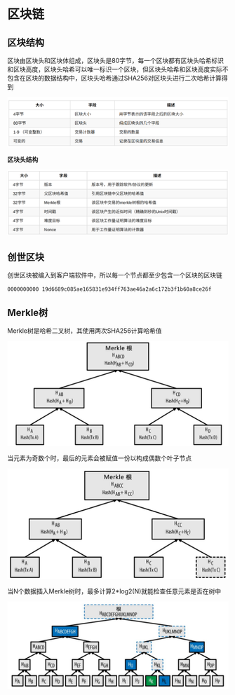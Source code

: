 # 区块链

## 区块结构

区块由区块头和区块体组成，区块头是80字节，每一个区块都有区块头哈希标识和区块高度，区块头哈希可以唯一标识一个区块，但区块头哈希和区块高度实际不包含在区块的数据结构中，区块头哈希通过SHA256对区块头进行二次哈希计算得到

![1645770288412](../../img/1645770288412.png)

**区块头结构**

![1645770350241](../../img/1645770350241.png)

## 创世区块

创世区块被编入到客户端软件中，所以每一个节点都至少包含一个区块的区块链

```
0000000000 19d6689c085ae165831e934ff763ae46a2a6c172b3f1b60a8ce26f
```

## Merkle树

Merkle树是哈希二叉树，其使用两次SHA256计算哈希值

![1645771818670](../../img/1645771818670.png)

当元素为奇数个时，最后的元素会被赋值一份以构成偶数个叶子节点

![1645771867787](../../img/1645771867787.png)

当N个数据插入Merkle树时，最多计算2*log2(N)就能检查任意元素是否在树中

![1645771907776](../../img/1645771907776.png)

